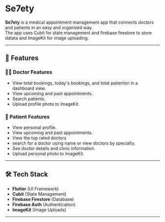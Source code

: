 
#  Se7ety

**Se7ety** is a medical appointment management app that connects doctors and  patients in an easy and organized way.  
The app uses Cubit  for state management and firebase firestore to store datata and ImageKit for image uploading.

---

## 🚀 Features

### 👨‍⚕️ Doctor Features
- View total bookings, today's bookings, and total patientsn in a dashboard view.
- View upcoming and past appointments.
- Search  patients.
- Upload profile photo to ImageKit.

### 👤 Patient Features
- View personal profile.
- View upcoming and past appointments.
- View the top rated doctors
- search for a doctor using name or view doctors by specialty.
- See doctor details and clinic information.
- Upload personal photo to ImageKit.

---

## 🛠️ Tech Stack
- **Flutter** (UI Framework)
- **Cubit** (State Management)
- **Firebase Firestore** (Database)
- **Firebase Auth** (Authentication)
- **ImageKit** (Image Uploads)

---





